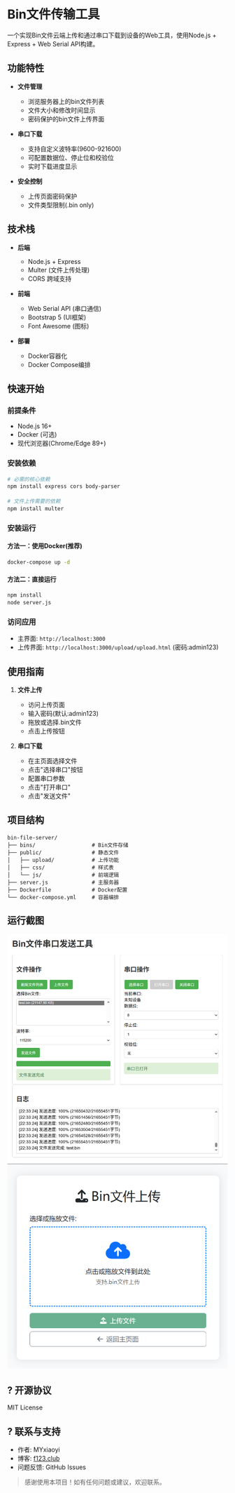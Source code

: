 # Bin文件传输工具



一个实现Bin文件云端上传和通过串口下载到设备的Web工具，使用Node.js + Express + Web Serial API构建。

##  功能特性

- **文件管理**
  - 浏览服务器上的bin文件列表
  - 文件大小和修改时间显示
  - 密码保护的bin文件上传界面

- **串口下载**
  - 支持自定义波特率(9600-921600)
  - 可配置数据位、停止位和校验位
  - 实时下载进度显示

- **安全控制**
  - 上传页面密码保护
  - 文件类型限制(.bin only)

##  技术栈

- **后端**
  - Node.js + Express
  - Multer (文件上传处理)
  - CORS 跨域支持

- **前端**
  - Web Serial API (串口通信)
  - Bootstrap 5 (UI框架)
  - Font Awesome (图标)

- **部署**
  - Docker容器化
  - Docker Compose编排

##  快速开始

### 前提条件
- Node.js 16+
- Docker (可选)
- 现代浏览器(Chrome/Edge 89+)

### 安装依赖

```bash
# 必需的核心依赖
npm install express cors body-parser

# 文件上传需要的依赖
npm install multer
```

### 安装运行

#### 方法一：使用Docker(推荐)
```bash
docker-compose up -d
```

#### 方法二：直接运行
```bash
npm install
node server.js
```

### 访问应用
- 主界面: `http://localhost:3000`
- 上传界面: `http://localhost:3000/upload/upload.html` (密码:admin123)

##  使用指南

1. **文件上传**
   - 访问上传页面
   - 输入密码(默认:admin123)
   - 拖放或选择.bin文件
   - 点击上传按钮

2. **串口下载**
   - 在主页面选择文件
   - 点击"选择串口"按钮
   - 配置串口参数
   - 点击"打开串口"
   - 点击"发送文件"

##  项目结构

```
bin-file-server/
├── bins/                  # Bin文件存储
├── public/                # 静态文件
│   ├── upload/            # 上传功能
│   ├── css/               # 样式表
│   └── js/                # 前端逻辑
├── server.js              # 主服务器
├── Dockerfile             # Docker配置
└── docker-compose.yml     # 容器编排
```
## 运行截图
![项目截图](images/screenshot.png) 
![项目截图](images/screenshot2.png) 
## ? 开源协议

MIT License

## ? 联系与支持

- 作者: MYxiaoyi
- 博客: [f123.club](https://f123.club)
- 问题反馈: GitHub Issues

> 感谢使用本项目！如有任何问题或建议，欢迎联系。